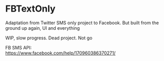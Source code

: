 # FBTextOnly
Adaptation from Twitter SMS only project to Facebook. But built from the ground up again, UI and everything

WIP, slow progress. Dead project. Not go

FB SMS API:
<br/>
https://www.facebook.com/help/170960386370271/

